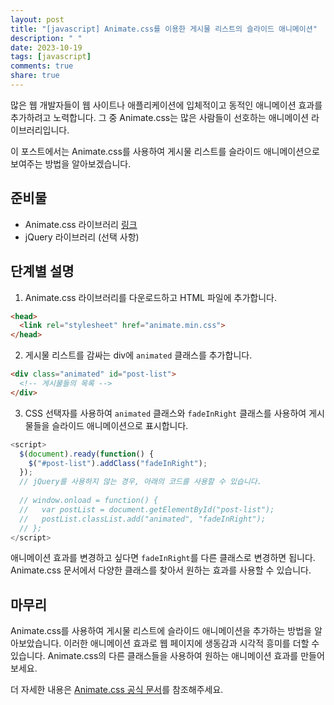 ```yaml
---
layout: post
title: "[javascript] Animate.css를 이용한 게시물 리스트의 슬라이드 애니메이션"
description: " "
date: 2023-10-19
tags: [javascript]
comments: true
share: true
---
```


많은 웹 개발자들이 웹 사이트나 애플리케이션에 입체적이고 동적인 애니메이션 효과를 추가하려고 노력합니다.
그 중 Animate.css는 많은 사람들이 선호하는 애니메이션 라이브러리입니다.

이 포스트에서는 Animate.css를 사용하여 게시물 리스트를 슬라이드 애니메이션으로 보여주는 방법을 알아보겠습니다.

## 준비물
- Animate.css 라이브러리 [링크](https://animate.style/)
- jQuery 라이브러리 (선택 사항)

## 단계별 설명

1. Animate.css 라이브러리를 다운로드하고 HTML 파일에 추가합니다.
```html
<head>
  <link rel="stylesheet" href="animate.min.css">
</head>
```

2. 게시물 리스트를 감싸는 div에 `animated` 클래스를 추가합니다.
```html
<div class="animated" id="post-list">
  <!-- 게시물들의 목록 -->
</div>
```

3. CSS 선택자를 사용하여 `animated` 클래스와 `fadeInRight` 클래스를 사용하여 게시물들을 슬라이드 애니메이션으로 표시합니다.
```javascript
<script>
  $(document).ready(function() {
    $("#post-list").addClass("fadeInRight");
  });
  // jQuery를 사용하지 않는 경우, 아래의 코드를 사용할 수 있습니다.
  
  // window.onload = function() {
  //   var postList = document.getElementById("post-list");
  //   postList.classList.add("animated", "fadeInRight");
  // };
</script>
```
애니메이션 효과를 변경하고 싶다면 `fadeInRight`를 다른 클래스로 변경하면 됩니다. Animate.css 문서에서 다양한 클래스를 찾아서 원하는 효과를 사용할 수 있습니다.

## 마무리
Animate.css를 사용하여 게시물 리스트에 슬라이드 애니메이션을 추가하는 방법을 알아보았습니다. 이러한 애니메이션 효과로 웹 페이지에 생동감과 시각적 흥미를 더할 수 있습니다. Animate.css의 다른 클래스들을 사용하여 원하는 애니메이션 효과를 만들어 보세요.

더 자세한 내용은 [Animate.css 공식 문서](https://animate.style/)를 참조해주세요.